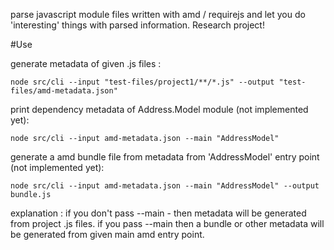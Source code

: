 parse javascript module files written with amd / requirejs and let you do 'interesting' things with parsed information. Research project!

#Use

generate metadata of given .js files :

    node src/cli --input "test-files/project1/**/*.js" --output "test-files/amd-metadata.json"

print dependency metadata of Address.Model module (not implemented yet):

    node src/cli --input amd-metadata.json --main "AddressModel" 

generate a amd bundle file from metadata from 'AddressModel' entry point (not implemented yet):

    node src/cli --input amd-metadata.json --main "AddressModel" --output bundle.js

explanation : if you don't pass --main - then metadata will be generated from project .js files. if you pass --main then a bundle or other metadata will be generated from given main amd entry point.

